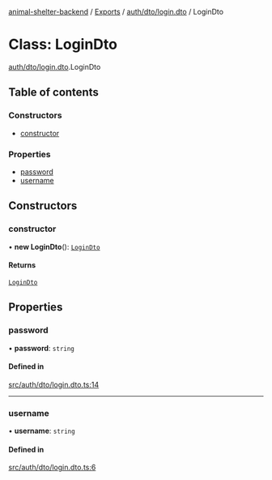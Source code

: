 [animal-shelter-backend](../README.md) / [Exports](../modules.md) / [auth/dto/login.dto](../modules/auth_dto_login_dto.md) / LoginDto

# Class: LoginDto

[auth/dto/login.dto](../modules/auth_dto_login_dto.md).LoginDto

## Table of contents

### Constructors

- [constructor](auth_dto_login_dto.LoginDto.md#constructor)

### Properties

- [password](auth_dto_login_dto.LoginDto.md#password)
- [username](auth_dto_login_dto.LoginDto.md#username)

## Constructors

### constructor

• **new LoginDto**(): [`LoginDto`](auth_dto_login_dto.LoginDto.md)

#### Returns

[`LoginDto`](auth_dto_login_dto.LoginDto.md)

## Properties

### password

• **password**: `string`

#### Defined in

[src/auth/dto/login.dto.ts:14](https://github.com/B4LiN7/animal-shelter-backend/blob/1dff22f62fa53a2f3b721b18c90a57a5c18f4cde/src/auth/dto/login.dto.ts#L14)

___

### username

• **username**: `string`

#### Defined in

[src/auth/dto/login.dto.ts:6](https://github.com/B4LiN7/animal-shelter-backend/blob/1dff22f62fa53a2f3b721b18c90a57a5c18f4cde/src/auth/dto/login.dto.ts#L6)
